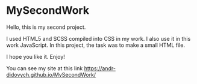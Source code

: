 # MySecondWork

Hello, this is my second project. 

I used HTML5 and SCSS compiled into CSS in my work. I also use it in this work JavaScript. 
In this project, the task was to  make a small HTML file.

I hope you like it. Enjoy!

You can see my site at this link https://andr-didovych.github.io/MySecondWork/
